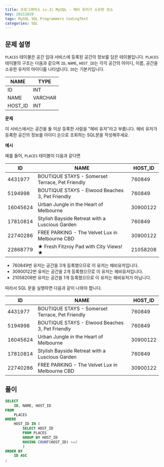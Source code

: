 ```yaml
---
title: 프로그래머스 Lv.3| MySQL - 헤비 유저가 소유한 장소
key: 20211020  
tags: MySQL SQL Programmers CodingTest
categories: SQL
---
```


## 문제 설명

`PLACES` 테이블은 공간 임대 서비스에 등록된 공간의 정보를 담은 테이블입니다. `PLACES` 테이블의 구조는 다음과 같으며 `ID`, `NAME`, `HOST_ID`는 각각 공간의 아이디, 이름, 공간을 소유한 유저의 아이디를 나타냅니다. `ID`는 기본키입니다.

|NAME|TYPE|
|--|--|
|ID|INT|
|NAME|VARCHAR|
|HOST_ID|INT|

**문제**  

이 서비스에서는 공간을 둘 이상 등록한 사람을 "헤비 유저"라고 부릅니다. 헤비 유저가 등록한 공간의 정보를 아이디 순으로 조회하는 SQL문을 작성해주세요.  

**예시**  

예를 들어, `PLACES` 테이블이 다음과 같다면  

|ID|NAME|HOST_ID|
|--|--|--|
|4431977|BOUTIQUE STAYS - Somerset Terrace, Pet Friendly|760849|
|5194998|BOUTIQUE STAYS - Elwood Beaches 3, Pet Friendly|760849|
|16045624|Urban Jungle in the Heart of Melbourne|30900122|
|17810814|Stylish Bayside Retreat with a Luscious Garden|760849|
|22740286|FREE PARKING - The Velvet Lux in Melbourne CBD|30900122|
|22868779|★ Fresh Fitzroy Pad with City Views! ★|21058208|

* 760849번 유저는 공간을 3개 등록했으므로 이 유저는 헤비유저입니다.  
* 30900122번 유저는 공간을 2개 등록했으므로 이 유저는 헤비유저입니다.  
* 21058208번 유저는 공간을 1개 등록했으므로 이 유저는 헤비유저가 아닙니다.  

따라서 SQL 문을 실행하면 다음과 같이 나와야 합니다.  

|ID|NAME|HOST_ID|
|--|--|--|
|4431977|BOUTIQUE STAYS - Somerset Terrace, Pet Friendly|760849|
|5194998|BOUTIQUE STAYS - Elwood Beaches 3, Pet Friendly|760849|
|16045624|Urban Jungle in the Heart of Melbourne|30900122|
|17810814|Stylish Bayside Retreat with a Luscious Garden|760849|
|22740286|FREE PARKING - The Velvet Lux in Melbourne CBD|30900122|

## 풀이

~~~sql
SELECT
    ID, NAME, HOST_ID
FROM
    PLACES
WHERE
    HOST_ID IN (
        SELECT HOST_ID 
        FROM PLACES 
        GROUP BY HOST_ID 
        HAVING COUNT(HOST_ID) >=2
        )
ORDER BY
    ID ASC
;
~~~

